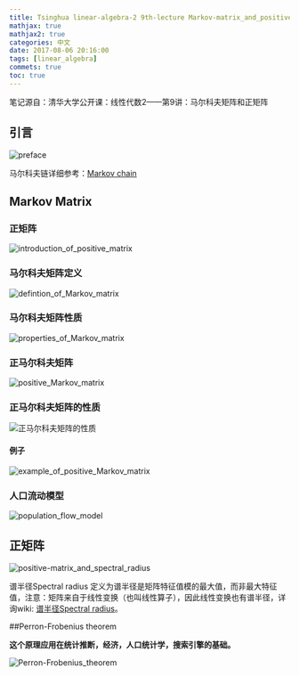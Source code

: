```yaml
---
title: Tsinghua linear-algebra-2 9th-lecture Markov-matrix_and_positive-matrix
mathjax: true
mathjax2: true
categories: 中文
date: 2017-08-06 20:16:00
tags: [linear_algebra]
commets: true
toc: true
---
```


笔记源自：清华大学公开课：线性代数2——第9讲：马尔科夫矩阵和正矩阵



## 引言

![preface](http://pkaunwk1s.bkt.clouddn.com/gitpage/tsinghua_linear_algebra/2-9/1.png)

马尔科夫链详细参考：[Markov chain](https://en.wikipedia.org/wiki/Markov_chain)

## Markov Matrix

### 正矩阵

![introduction_of_positive_matrix](http://pkaunwk1s.bkt.clouddn.com/gitpage/tsinghua_linear_algebra/2-9/2.png)

### 马尔科夫矩阵定义

![defintion_of_Markov_matrix](http://pkaunwk1s.bkt.clouddn.com/gitpage/tsinghua_linear_algebra/2-9/3.png)

### 马尔科夫矩阵性质

![properties_of_Markov_matrix](http://pkaunwk1s.bkt.clouddn.com/gitpage/tsinghua_linear_algebra/2-9/4.png)

### 正马尔科夫矩阵

![positive_Markov_matrix](http://pkaunwk1s.bkt.clouddn.com/gitpage/tsinghua_linear_algebra/2-9/5.png)

### 正马尔科夫矩阵的性质

![正马尔科夫矩阵的性质](http://pkaunwk1s.bkt.clouddn.com/gitpage/tsinghua_linear_algebra/2-9/6.png)

#### 例子

![example_of_positive_Markov_matrix](http://pkaunwk1s.bkt.clouddn.com/gitpage/tsinghua_linear_algebra/2-9/7.png)

### 人口流动模型

![population_flow_model](http://pkaunwk1s.bkt.clouddn.com/gitpage/tsinghua_linear_algebra/2-9/8.png)

## 正矩阵

![positive-matrix_and_spectral_radius](http://pkaunwk1s.bkt.clouddn.com/gitpage/tsinghua_linear_algebra/2-9/9.png)

谱半径Spectral radius 定义为谱半径是矩阵特征值模的最大值，而非最大特征值，注意：矩阵来自于线性变换（也叫线性算子），因此线性变换也有谱半径，详询wiki: [谱半径Spectral radius](https://en.wikipedia.org/wiki/Spectral_radius)。

##Perron-Frobenius theorem

**这个原理应用在统计推断，经济，人口统计学，搜索引擎的基础。**

![Perron-Frobenius_theorem](http://pkaunwk1s.bkt.clouddn.com/gitpage/tsinghua_linear_algebra/2-9/10.png) 
